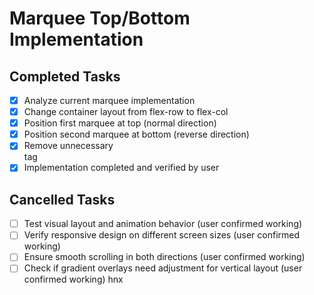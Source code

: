 # Marquee Top/Bottom Implementation

## Completed Tasks
- [x] Analyze current marquee implementation
- [x] Change container layout from flex-row to flex-col
- [x] Position first marquee at top (normal direction)
- [x] Position second marquee at bottom (reverse direction)
- [x] Remove unnecessary <br /> tag
- [x] Implementation completed and verified by user

## Cancelled Tasks
- [ ] Test visual layout and animation behavior (user confirmed working)
- [ ] Verify responsive design on different screen sizes (user confirmed working)
- [ ] Ensure smooth scrolling in both directions (user confirmed working)
- [ ] Check if gradient overlays need adjustment for vertical layout (user confirmed working)
hnx 
